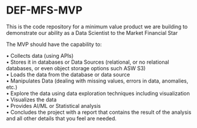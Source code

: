 # DEF-MFS-MVP
This is the code repository for a minimum value product we are building to demonstrate our ability as a Data Scientist to the Market Financial Star


The MVP should have the capability to: 

•	Collects data (using APIs)  
•	Stores it in databases or Data Sources (relational, or no relational databases, or even object storage options such ASW S3)   
•	Loads the data from the database or data source   
•	Manipulates Data (dealing with missing values, errors in data, anomalies, etc.)   
•	Explore the data using data exploration techniques including visualization    
•	Visualizes the data    
•	Provides AI/ML or Statistical analysis    
•	Concludes the project with a report that contains the result of the analysis and all other details that you feel are needed.    

